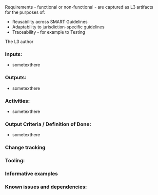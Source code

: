 Requirements - functional or non-functional - are captured as L3 artifacts for the purposes of:
* Reusability across SMART Guidelines
* Adaptability to jurisdiction-specific guidelines
* Traceability - for example to Testing

The L3 author 

### **Inputs:** 

* sometexthere

### **Outputs:**

* sometexthere

### **Activities:**

* sometexthere

### **Output Criteria / Definition of Done:**

* sometexthere

### **Change tracking**

### **Tooling:**

### **Informative examples**

### **Known issues and dependencies:**


